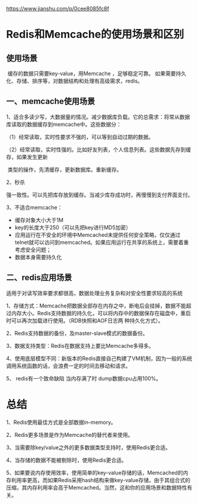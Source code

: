 https://www.jianshu.com/p/0cee8085fc8f

# Redis和Memcache的使用场景和区别



## 使用场景

​	缓存的数据只需要key-value，用Memcache ，足够稳定可靠。 如果需要持久化、存储、排序等，对数据结构和处理有高级需求，redis。



## 一、memcache使用场景



1、适合多读少写，大数据量的情况。减少数据库负载。它的总需求：将常从数据库读取的数据缓存到memcache中。这些数据分：

（1）经常读取，实时性要求不强的，可以等到自动过期的数据。

（2）经常读取，实时性强的。比如好友列表，个人信息列表。这些数据先存到缓存，如果发生更新

​	类型的操作，先清缓存，更新数据库。重新缓存。



2、秒杀

​	强一致性。可以先把库存放到缓存。当减少库存成功时，再慢慢到支付界面支付。



3、不适合memcache：

 -	缓存对象大小大于1M
 -	key的长度大于250（可以先把key进行MD5加密）
 -	应用运行在不安全的环境中Memcached未提供任何安全策略，仅仅通过telnet就可以访问到memcached。如果应用运行在共享的系统上，需要着重考虑安全问题；
 -	数据本身需要持久化



## 二、redis应用场景

​	适用于对读写效率要求都很高，数据处理业务复杂和对安全性要求较高的系统

1、存储方式：Memcache把数据全部存在内存之中，断电后会挂掉，数据不能超 过内存大小。Redis支持数据的持久化，可以将内存中的数据保存在磁盘中，重启时可以再次加载进行使用。（RDB快照和AOF日志两 种持久化方式）。

2、Redis支持数据的备份，及master-slave模式的数据备份。

3、数据支持类型：Redis在数据支持上要比Memcache多得多。

 4、使用底层模型不同：新版本的Redis直接自己构建了VM机制，因为一般的系统调用系统函数的话，会浪费一定的时间去移动和请求。

5、 redis有一个致命缺陷 当内存满了时 dump数据cpu占用100%。



# 总结

1、Redis使用最佳方式是全部数据in-memory。

2、Redis更多场景是作为Memcache的替代者来使用。

3、当需要除key/value之外的更多数据类型支持时，使用Redis更合适。

4、当存储的数据不能被剔除时，使用Redis更合适。

5、如果要说内存使用效率，使用简单的key-value存储的话，Memcached的内存利用率更高，而如果Redis采用hash结构来做key-value存储，由于其组合式的压缩，其内存利用率会高于Memcached。当然，这和你的应用场景和数据特性有关。